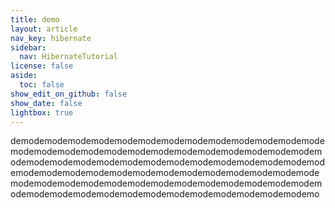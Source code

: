 ```yaml
---
title: demo
layout: article
nav_key: hibernate
sidebar:
  nav: HibernateTutorial
license: false
aside:
  toc: false
show_edit_on_github: false
show_date: false
lightbox: true
---
```


demodemodemodemodemodemodemodemodemodemodemodemodemodemodemodemodemodemodemodemodemodemodemodemodemodemodemodemodemodemodemodemodemodemodemodemodemodemodemodemodemodemodemodemodemodemodemodemodemodemodemodemodemodemodemodemodemodemodemodemodemodemodemodemodemodemodemodemodemodemodemodemodemodemodemodemodemodemodemodemo